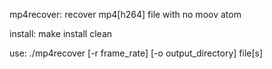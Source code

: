 mp4recover: recover mp4[h264] file with no moov atom

install:
	make install clean
	
use:
	./mp4recover [-r frame_rate] [-o output_directory] file[s]

